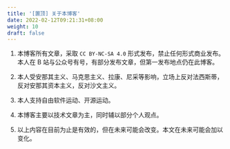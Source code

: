 ```yaml
---
title: '[置顶] 关于本博客'
date: 2022-02-12T09:21:31+08:00
weight: 10
draft: false
---
```


1. 本博客所有文章，采取 `CC BY-NC-SA 4.0` 形式发布，禁止任何形式商业发布。本人在 B 站与公众号有号，有部分发布文章，但第一发布地点仍在此博客。

2. 本人受安那其主义、马克思主义、拉康、尼采等影响，立场上反对法西斯蒂，反对安那其资本主义，反对沙文主义。

3. 本人支持自由软件运动、开源运动。

4. 本博客主要以技术文章为主，同时辅以部分个人观点。

5. 以上内容在目前为止是有效的，但在未来可能会改变。本文在未来可能会加以变化。
